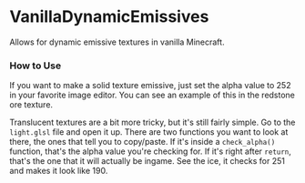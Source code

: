 # VanillaDynamicEmissives
Allows for dynamic emissive textures in vanilla Minecraft.

### How to Use
If you want to make a solid texture emissive, just set the alpha value to 252 in your favorite image editor. You can see an example of this in the redstone ore texture. 

Translucent textures are a bit more tricky, but it's still fairly simple. Go to the `light.glsl` file and open it up. There are two functions you want 
to look at there, the ones that tell you to copy/paste. If it's inside a `check_alpha()` function, that's the alpha value you're checking for. If it's right 
after `return`, that's the one that it will actually be ingame. See the ice, it checks for 251 and makes it look like 190.
